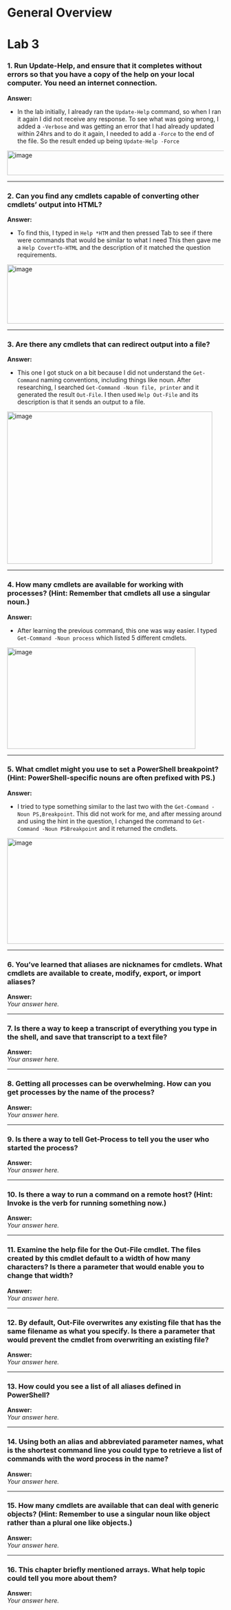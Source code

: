 # General Overview

# Lab 3

### 1. Run Update-Help, and ensure that it completes without errors so that you have a copy of the help on your local computer. You need an internet connection.
**Answer:**  

* In the lab initially, I already ran the ```Update-Help``` command,
so when I ran it again I did not receive any response. To see what was going wrong, I added a ```-Verbose``` and was getting an error that I had already updated within
24hrs and to do it again, I needed to add a ```-Force``` to the end of the file. So the result ended up being ```Update-Help -Force```

<img width="658" height="57" alt="image" src="https://github.com/user-attachments/assets/eba30dc6-58d9-411f-bc52-29844a5b5ccc" />

---

### 2. Can you find any cmdlets capable of converting other cmdlets’ output into HTML?
**Answer:**  

* To find this, I typed in ```Help *HTM``` and then pressed Tab to see if there were commands that would be similar to what I need
This then gave me a ```Help CovertTo-HTML``` and the description of it matched the question requirements.

<img width="913" height="137" alt="image" src="https://github.com/user-attachments/assets/343364d3-1cfd-4ac4-888f-6d693d014c26" />

---

### 3. Are there any cmdlets that can redirect output into a file?

**Answer:**  

* This one I got stuck on a bit because I did not understand the ``Get-Command`` naming conventions, including things like noun. After researching, I searched ```Get-Command -Noun file, printer``` and it generated the result ```Out-File```. I then used ```Help Out-File``` and its description is that it sends an output to a file.

<img width="477" height="353" alt="image" src="https://github.com/user-attachments/assets/44f2a989-f5c3-4a11-a0d0-da9248588148" />

---

### 4. How many cmdlets are available for working with processes? (Hint: Remember that cmdlets all use a singular noun.)
**Answer:**  

* After learning the previous command, this one was way easier. I typed ```Get-Command -Noun process``` which listed 5 different cmdlets.

<img width="438" height="235" alt="image" src="https://github.com/user-attachments/assets/c60bcabe-1c39-4be7-8bd1-3778a27cb53d" />

---

### 5. What cmdlet might you use to set a PowerShell breakpoint? (Hint: PowerShell-specific nouns are often prefixed with PS.)
**Answer:**  
* I tried to type something similar to the last two with the ```Get-Command -Noun PS,Breakpoint```. This did not work for me, and after messing around and using the hint in the question, I changed the command to ```Get-Command -Noun PSBreakpoint``` and it returned the cmdlets.


<img width="652" height="245" alt="image" src="https://github.com/user-attachments/assets/510d5247-1a92-4849-ac0d-1b1128de8115" />


---

### 6. You’ve learned that aliases are nicknames for cmdlets. What cmdlets are available to create, modify, export, or import aliases?
**Answer:**  
*Your answer here.*

---

### 7. Is there a way to keep a transcript of everything you type in the shell, and save that transcript to a text file?
**Answer:**  
*Your answer here.*

---

### 8. Getting all processes can be overwhelming. How can you get processes by the name of the process?
**Answer:**  
*Your answer here.*

---

### 9. Is there a way to tell Get-Process to tell you the user who started the process?
**Answer:**  
*Your answer here.*

---

### 10. Is there a way to run a command on a remote host? (Hint: Invoke is the verb for running something now.)
**Answer:**  
*Your answer here.*

---

### 11. Examine the help file for the Out-File cmdlet. The files created by this cmdlet default to a width of how many characters? Is there a parameter that would enable you to change that width?
**Answer:**  
*Your answer here.*

---

### 12. By default, Out-File overwrites any existing file that has the same filename as what you specify. Is there a parameter that would prevent the cmdlet from overwriting an existing file?
**Answer:**  
*Your answer here.*

---

### 13. How could you see a list of all aliases defined in PowerShell?
**Answer:**  
*Your answer here.*

---

### 14. Using both an alias and abbreviated parameter names, what is the shortest command line you could type to retrieve a list of commands with the word process in the name?
**Answer:**  
*Your answer here.*

---

### 15. How many cmdlets are available that can deal with generic objects? (Hint: Remember to use a singular noun like object rather than a plural one like objects.)
**Answer:**  
*Your answer here.*

---

### 16. This chapter briefly mentioned arrays. What help topic could tell you more about them?
**Answer:**  
*Your answer here.*

